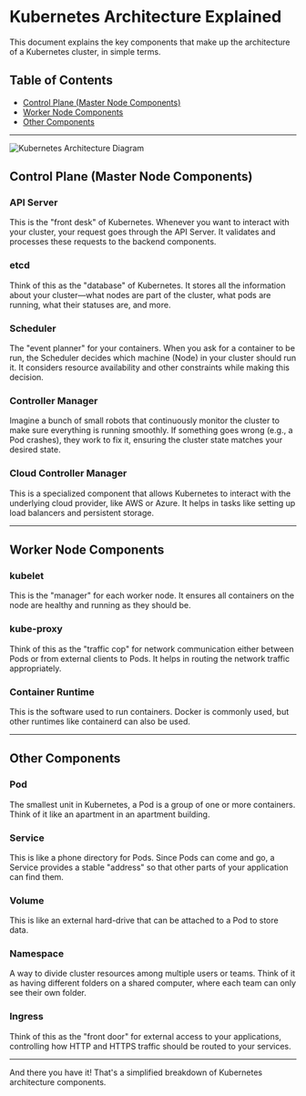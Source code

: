 # Kubernetes Architecture Explained

This document explains the key components that make up the architecture of a Kubernetes cluster, in simple terms.

## Table of Contents

- [Control Plane (Master Node Components)](#control-plane-master-node-components)
- [Worker Node Components](#worker-node-components)
- [Other Components](#other-components)

---

![Kubernetes Architecture Diagram](https://miro.medium.com/v2/resize:fit:1400/1*0Sudxeu5mQyN3ahi1FV49A.png)


## Control Plane (Master Node Components)

### API Server

This is the "front desk" of Kubernetes. Whenever you want to interact with your cluster, your request goes through the API Server. It validates and processes these requests to the backend components.

### etcd

Think of this as the "database" of Kubernetes. It stores all the information about your cluster—what nodes are part of the cluster, what pods are running, what their statuses are, and more.

### Scheduler

The "event planner" for your containers. When you ask for a container to be run, the Scheduler decides which machine (Node) in your cluster should run it. It considers resource availability and other constraints while making this decision.

### Controller Manager

Imagine a bunch of small robots that continuously monitor the cluster to make sure everything is running smoothly. If something goes wrong (e.g., a Pod crashes), they work to fix it, ensuring the cluster state matches your desired state.

### Cloud Controller Manager

This is a specialized component that allows Kubernetes to interact with the underlying cloud provider, like AWS or Azure. It helps in tasks like setting up load balancers and persistent storage.

---

## Worker Node Components

### kubelet

This is the "manager" for each worker node. It ensures all containers on the node are healthy and running as they should be.

### kube-proxy

Think of this as the "traffic cop" for network communication either between Pods or from external clients to Pods. It helps in routing the network traffic appropriately.

### Container Runtime

This is the software used to run containers. Docker is commonly used, but other runtimes like containerd can also be used.

---

## Other Components

### Pod

The smallest unit in Kubernetes, a Pod is a group of one or more containers. Think of it like an apartment in an apartment building.

### Service

This is like a phone directory for Pods. Since Pods can come and go, a Service provides a stable "address" so that other parts of your application can find them.

### Volume

This is like an external hard-drive that can be attached to a Pod to store data.

### Namespace

A way to divide cluster resources among multiple users or teams. Think of it as having different folders on a shared computer, where each team can only see their own folder.

### Ingress

Think of this as the "front door" for external access to your applications, controlling how HTTP and HTTPS traffic should be routed to your services.

---

And there you have it! That's a simplified breakdown of Kubernetes architecture components.

```
